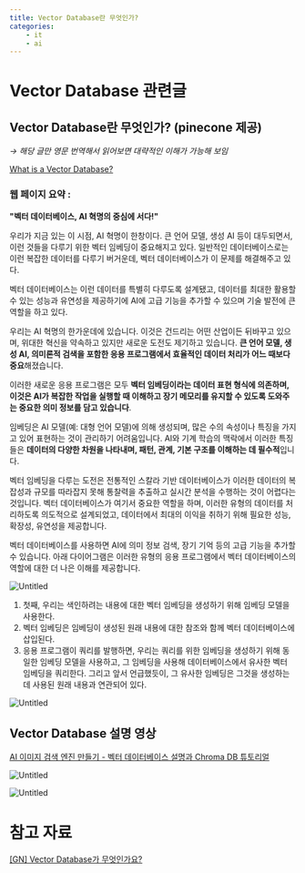 ```yaml
---
title: Vector Database란 무엇인가?
categories:
    - it
    - ai
---
```


# Vector Database 관련글

## Vector Database란 무엇인가? (pinecone 제공)

*→ 해당 글만 영문 번역해서 읽어보면 대략적인 이해가 가능해 보임*

[What is a Vector Database?](https://www.pinecone.io/learn/vector-database/)

### 웹 페이지 **요약 :**

**"벡터 데이터베이스, AI 혁명의 중심에 서다!"**

우리가 지금 있는 이 시점, AI 혁명이 한창이다. 큰 언어 모델, 생성 AI 등이 대두되면서, 이런 것들을 다루기 위한 벡터 임베딩이 중요해지고 있다. 일반적인 데이터베이스로는 이런 복잡한 데이터를 다루기 버거운데, 벡터 데이터베이스가 이 문제를 해결해주고 있다.

벡터 데이터베이스는 이런 데이터를 특별히 다루도록 설계됐고, 데이터를 최대한 활용할 수 있는 성능과 유연성을 제공하기에 AI에 고급 기능을 추가할 수 있으며 기술 발전에 큰 역할을 하고 있다.

우리는 AI 혁명의 한가운데에 있습니다. 이것은 건드리는 어떤 산업이든 뒤바꾸고 있으며, 위대한 혁신을 약속하고 있지만 새로운 도전도 제기하고 있습니다. **큰 언어 모델, 생성 AI, 의미론적 검색을 포함한 응용 프로그램에서 효율적인 데이터 처리가 어느 때보다 중요**해졌습니다.

이러한 새로운 응용 프로그램은 모두 **벡터 임베딩이라는 데이터 표현 형식에 의존하며, 이것은 AI가 복잡한 작업을 실행할 때 이해하고 장기 메모리를 유지할 수 있도록 도와주는 중요한 의미 정보를 담고 있습니다**.

임베딩은 AI 모델(예: 대형 언어 모델)에 의해 생성되며, 많은 수의 속성이나 특징을 가지고 있어 표현하는 것이 관리하기 어려움입니다. AI와 기계 학습의 맥락에서 이러한 특징들은 **데이터의 다양한 차원을 나타내며, 패턴, 관계, 기본 구조를 이해하는 데 필수적**입니다.

벡터 임베딩을 다루는 도전은 전통적인 스칼라 기반 데이터베이스가 이러한 데이터의 복잡성과 규모를 따라잡지 못해 통찰력을 추출하고 실시간 분석을 수행하는 것이 어렵다는 것입니다. 벡터 데이터베이스가 여기서 중요한 역할을 하며, 이러한 유형의 데이터를 처리하도록 의도적으로 설계되었고, 데이터에서 최대의 이익을 취하기 위해 필요한 성능, 확장성, 유연성을 제공합니다.

벡터 데이터베이스를 사용하면 AI에 의미 정보 검색, 장기 기억 등의 고급 기능을 추가할 수 있습니다. 아래 다이어그램은 이러한 유형의 응용 프로그램에서 벡터 데이터베이스의 역할에 대한 더 나은 이해를 제공합니다.

![Untitled](../images/2023-08-07-about_vector_database/Untitled.png)

1. 첫째, 우리는 색인하려는 내용에 대한 벡터 임베딩을 생성하기 위해 임베딩 모델을 사용한다.
2. 벡터 임베딩은 임베딩이 생성된 원래 내용에 대한 참조와 함께 벡터 데이터베이스에 삽입된다.
3. 응용 프로그램이 쿼리를 발행하면, 우리는 쿼리를 위한 임베딩을 생성하기 위해 동일한 임베딩 모델을 사용하고, 그 임베딩을 사용해 데이터베이스에서 유사한 벡터 임베딩을 쿼리한다. 그리고 앞서 언급했듯이, 그 유사한 임베딩은 그것을 생성하는 데 사용된 원래 내용과 연관되어 있다.

![Untitled](../images/2023-08-07-about_vector_database/Untitled%201.png)

## Vector Database 설명 영상

[AI 이미지 검색 엔진 만들기 - 벡터 데이터베이스 설명과 Chroma DB 튜토리얼](https://youtu.be/7WCRhW1Z8NI)

![Untitled](../images/2023-08-07-about_vector_database/Untitled%202.png)

![Untitled](../images/2023-08-07-about_vector_database/Untitled%203.png)

# 참고 자료

[[GN] Vector Database가 무엇인가요?](https://discuss.pytorch.kr/t/gn-vector-database/1516)